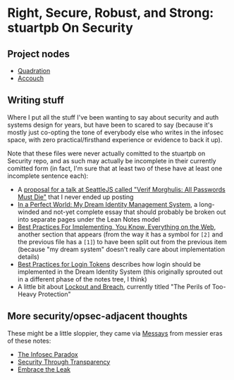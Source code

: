 # Right, Secure, Robust, and Strong: stuartpb On Security

## Project nodes

- [Quadration](0d93d812-6739-4142-9e16-d686e6df00ef.md)
- [Accouch](1ae14fdb-5356-456a-a12f-89513f3a50ef.md)

## Writing stuff

Where I put all the stuff I've been wanting to say about security and auth systems design for years, but have been to scared to say (because it's mostly just co-opting the tone of everybody else who writes in the infosec space, with zero practical/firsthand experience or evidence to back it up).

Note that these files were never actually comitted to the stuartpb on Security repo, and as such may actually be incomplete in their currently comitted form (in fact, I'm sure that at least two of these have at least one incomplete sentence each):

- A [proposal for a talk at SeattleJS called "Verif Morghulis: All Passwords Must Die"][Verif Morghulis] that I never ended up posting
- [In a Perfect World: My Dream Identity Management System][dream-iam], a long-winded and not-yet complete essay that should probably be broken out into separate pages under the Lean Notes model
- [Best Practices For Implementing, You Know, Everything on the Web][bp], another section that appears (from the way it has a symbol for `[2]` and the previous file has a `[1]`) to have been split out from the previous item (because "my dream system" doesn't really care about implementation details)
- [Best Practices for Login Tokens][surpass-but-for-nilpass] describes how login should be implemented in the Dream Identity System (this originally sprouted out in a different phase of the notes tree, I think)
- A little bit about [Lockout and Breach][], currently titled "The Perils of Too-Heavy Protection"

[Verif Morghulis]: 0d21bcbc-81b8-4950-af50-46a7a4343613.md
[dream-iam]: 3f7019fb-74ea-4de9-bfb1-3985e0b79482.md
[bp]: 51831897-f54f-4d8d-8e40-9a9b82a4b7ae.md
[Lockout and Breach]: b3b63eda-ac0f-4b49-b48d-a3df1b8251cc.md
[surpass-but-for-nilpass]: 0072bc14-9ba6-4364-9762-4e3dcccf8a69.md

## More security/opsec-adjacent thoughts

These might be a little sloppier, they came via [Messays](8f2359ae-186f-4878-b5e5-33f3c177e6fc.md) from messier eras of these notes:

- [The Infosec Paradox](27a6d6ad-9fd2-41f9-be2d-cd7ccaca3aa7.md)
- [Security Through Transparency](a9f862fd-2adc-4fe9-8a05-92fa5f7b4622.md)
- [Embrace the Leak](9333bdc8-9ff6-49f7-821e-c7b1da574096.md)
